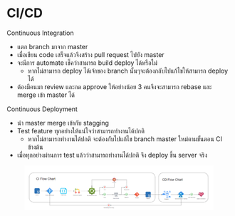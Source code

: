 # CI/CD

Continuous Integration

* แตก branch มาจาก master
* เมื่อเขียน code เสร็จแล้วจึงสร้าง pull request ไปยัง master
* จะมีการ automate เช็คว่าสามารถ build deploy ได้หรือไม่
  * หากไม่สามารถ deploy ได้เจ้าของ branch นั้นๆจะต้องกลับไปแก้ไขให้สามารถ deploy ได้
* ต้องมีคนมา review และกด approve ให้อย่างน้อย 3 คนจึงจะสามารถ rebase และ merge เข้า master ได้

Continuous Deployment

* นำ master merge เข้ากับ stagging
* Test feature ทุกอย่างให้แน่ใจว่าสามารถทำงานได้ปกติ
  * หากไม่สามารถทำงานได้ปกติ จะต้องกับไปแก้ไข branch master ใหม่ตามขั้นตอน CI ข้างต้น
* เมื่อทุกอย่างผ่านการ test แล้วว่าสามารถทำงานได้ปกติ จึง deploy ขึ้น server จริง

<figure><img src="../.gitbook/assets/image (34).png" alt=""><figcaption></figcaption></figure>
